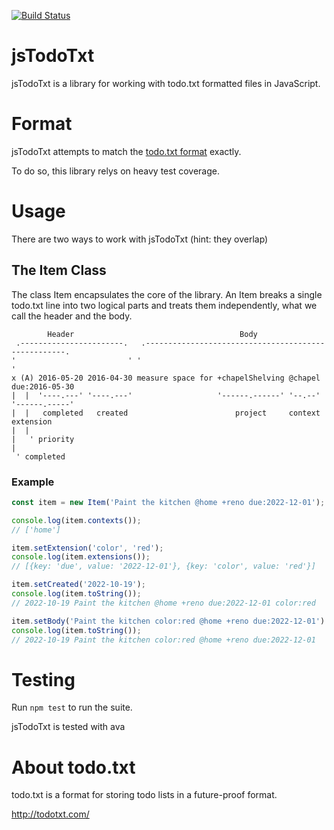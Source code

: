 [![Build Status](https://github.com/jmhobbs/jsTodoTxt/actions/workflows/tests.yaml/badge.svg?branch=develop)](https://github.com/jmhobbs/jsTodoTxt/actions/workflows/tests.yaml?query=branch%3Adevelop)


# jsTodoTxt

jsTodoTxt is a library for working with todo.txt formatted files in JavaScript.

# Format

jsTodoTxt attempts to match the [todo.txt format](https://github.com/ginatrapani/todo.txt-cli/wiki/The-Todo.txt-Format) exactly.

To do so, this library relys on heavy test coverage.

# Usage

There are two ways to work with jsTodoTxt (hint: they overlap)

## The Item Class

The class Item encapsulates the core of the library. An Item breaks a single todo.txt line into two logical parts and treats them independently, what we call the header and the body.

```text
        Header                                     Body
 .-----------------------.   .----------------------------------------------------.
'                         ' '                                                      '
x (A) 2016-05-20 2016-04-30 measure space for +chapelShelving @chapel due:2016-05-30
|  |  '----.---' '----.---'                   '------.------' '--.--' '------.-----'
|  |   completed   created                        project     context    extension
|  |
|   ' priority
|
 ' completed
```

### Example

```javascript
const item = new Item('Paint the kitchen @home +reno due:2022-12-01');

console.log(item.contexts());
// ['home']

item.setExtension('color', 'red');
console.log(item.extensions());
// [{key: 'due', value: '2022-12-01'}, {key: 'color', value: 'red'}]

item.setCreated('2022-10-19');
console.log(item.toString());
// 2022-10-19 Paint the kitchen @home +reno due:2022-12-01 color:red

item.setBody('Paint the kitchen color:red @home +reno due:2022-12-01')
console.log(item.toString());
// 2022-10-19 Paint the kitchen color:red @home +reno due:2022-12-01
```

# Testing

Run `npm test` to run the suite.

jsTodoTxt is tested with ava

# About todo.txt

todo.txt is a format for storing todo lists in a future-proof format.

http://todotxt.com/
